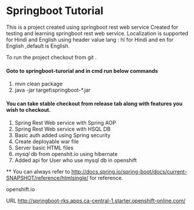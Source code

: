 # Springboot Tutorial

This is a project created using  springboot rest web service 
Created for testing and learning springboot rest web service.
Localization is supported for Hindi and English using header value lang : hi for Hindi and en for English ,default is English.


To run the project checkout from git .

#### Goto to springboot-turorial and in cmd run below commands 
1. mvn clean package
2. java -jar target\springboot-*.jar

#### You can take stable checkout from release tab along with features you wish to checkout.

1. Spring Rest Web service with Spring AOP
2. Spring Rest Web service with HSQL DB
3. Basic auth added using Spring security 
4. Create deployable war file
5. Server basic HTML files 
6. *mysql* db from openshit.io using hibernate 
7. Added api for User who use mysql db in openshift
 
 
 
 ** You can always refer to http://docs.spring.io/spring-boot/docs/current-SNAPSHOT/reference/htmlsingle/ for reference.

openshift.io

URL http://springboot-rks.apps.ca-central-1.starter.openshift-online.com/
